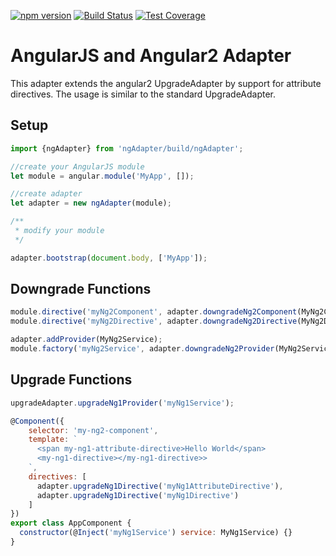 [![npm version](https://badge.fury.io/js/ngadapter.svg)](https://badge.fury.io/js/ngadapter)
[![Build Status](https://travis-ci.org/DanielSchuech/ngAdapter.svg?branch=master)](https://travis-ci.org/DanielSchuech/ngAdapter)
[![Test Coverage](https://codeclimate.com/github/DanielSchuech/ngAdapter/badges/coverage.svg)](https://codeclimate.com/github/DanielSchuech/ngAdapter/coverage)

# AngularJS and Angular2 Adapter

This adapter extends the angular2 UpgradeAdapter by support for attribute directives.
The usage is similar to the standard UpgradeAdapter.

## Setup
```javascript
import {ngAdapter} from 'ngAdapter/build/ngAdapter';

//create your AngularJS module
let module = angular.module('MyApp', []);

//create adapter
let adapter = new ngAdapter(module);

/**
 * modify your module
 */

adapter.bootstrap(document.body, ['MyApp']);
```

## Downgrade Functions
```javascript
module.directive('myNg2Component', adapter.downgradeNg2Component(MyNg2Component));
module.directive('myNg2Directive', adapter.downgradeNg2Directive(MyNg2Directive));

adapter.addProvider(MyNg2Service);
module.factory('myNg2Service', adapter.downgradeNg2Provider(MyNg2Service));
```

## Upgrade Functions
```javascript
upgradeAdapter.upgradeNg1Provider('myNg1Service');

@Component({
    selector: 'my-ng2-component',
    template: `
      <span my-ng1-attribute-directive>Hello World</span>
      <my-ng1-directive></my-ng1-directive>>
    `,
    directives: [
      adapter.upgradeNg1Directive('myNg1AttributeDirective'),
      adapter.upgradeNg1Directive('myNg1Directive')
    ]
})
export class AppComponent {
  constructor(@Inject('myNg1Service') service: MyNg1Service) {}
}
```

## 
